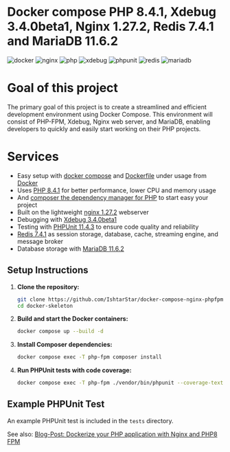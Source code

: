 # Docker compose PHP 8.4.1, Xdebug 3.4.0beta1, Nginx 1.27.2, Redis 7.4.1 and MariaDB 11.6.2

![docker](https://img.shields.io/badge/Docker-compose-brightgreen.svg)
![nginx](https://img.shields.io/badge/nginx-1.27.2-brightgreen.svg)
![php](https://img.shields.io/badge/PHP_FPM-8.4.1-brightgreen.svg)
![xdebug](https://img.shields.io/badge/Xdebug-3.4.0beta1-brightgreen.svg)
![phpunit](https://img.shields.io/badge/PHPUnit-11.4.3-brightgreen.svg)
![redis](https://img.shields.io/badge/Redis-7.4.1-brightgreen.svg)
![mariadb](https://img.shields.io/badge/MariaDB-11.6.2-brightgreen.svg)

# Goal of this project

The primary goal of this project is to create a streamlined and efficient development environment using Docker Compose. This environment will consist of PHP-FPM, Xdebug, Nginx web server, and MariaDB, enabling developers to quickly and easily start working on their PHP projects.

# Services

* Easy setup with [docker compose](https://docs.docker.com/compose/) and [Dockerfile](https://docs.docker.com/engine/reference/builder/) under usage from [Docker](https://www.docker.com)
* Uses [PHP 8.4.1](https://www.php.net) for better performance, lower CPU and memory usage
* And [composer the dependency manager for PHP](https://getcomposer.org) to start easy your project
* Built on the lightweight [nginx 1.27.2](https://nginx.org) webserver
* Debugging with [Xdebug 3.4.0beta1](https://xdebug.org)
* Testing with [PHPUnit 11.4.3](https://phpunit.de) to ensure code quality and reliability
* [Redis 7.4.1](https://redis.io) as session storage, database, cache, streaming engine, and message broker
* Database storage with [MariaDB 11.6.2](https://mariadb.org)

## Setup Instructions

1. **Clone the repository:**
   ```sh
   git clone https://github.com/IshtarStar/docker-compose-nginx-phpfpm-xdebug-mariadb.git ./docker-skeleton
   cd docker-skeleton
   ```

2. **Build and start the Docker containers:**
   ```sh
   docker compose up --build -d
   ```

3. **Install Composer dependencies:**
   ```sh
   docker compose exec -T php-fpm composer install
   ```

4. **Run PHPUnit tests with code coverage:**
   ```sh
   docker compose exec -T php-fpm ./vendor/bin/phpunit --coverage-text --testdox tests
   ```

## Example PHPUnit Test

An example PHPUnit test is included in the `tests` directory.

See also:
[Blog-Post: Dockerize your PHP application with Nginx and PHP8 FPM](https://marc.it/dockerize-application-with-nginx-and-php8/)
